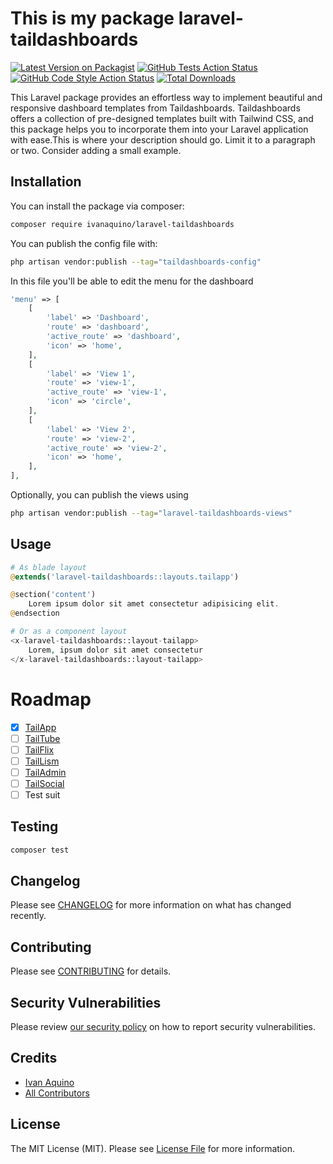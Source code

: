 # This is my package laravel-taildashboards

[![Latest Version on Packagist](https://img.shields.io/packagist/v/ivanaquino/laravel-taildashboards.svg?style=flat-square)](https://packagist.org/packages/ivanaquino/laravel-taildashboards)
[![GitHub Tests Action Status](https://img.shields.io/github/actions/workflow/status/ivanaquino/laravel-taildashboards/run-tests.yml?branch=main&label=tests&style=flat-square)](https://github.com/ivanaquino/laravel-taildashboards/actions?query=workflow%3Arun-tests+branch%3Amain)
[![GitHub Code Style Action Status](https://img.shields.io/github/actions/workflow/status/ivanaquino/laravel-taildashboards/fix-php-code-style-issues.yml?branch=main&label=code%20style&style=flat-square)](https://github.com/ivanaquino/laravel-taildashboards/actions?query=workflow%3A"Fix+PHP+code+style+issues"+branch%3Amain)
[![Total Downloads](https://img.shields.io/packagist/dt/ivanaquino/laravel-taildashboards.svg?style=flat-square)](https://packagist.org/packages/ivanaquino/laravel-taildashboards)

This Laravel package provides an effortless way to implement beautiful and responsive dashboard templates from Taildashboards. Taildashboards offers a collection of pre-designed templates built with Tailwind CSS, and this package helps you to incorporate them into your Laravel application with ease.This is where your description should go. Limit it to a paragraph or two. Consider adding a small example.

## Installation

You can install the package via composer:

```bash
composer require ivanaquino/laravel-taildashboards
```

You can publish the config file with:

```bash
php artisan vendor:publish --tag="taildashboards-config"
```

In this file you'll be able to edit the menu for the dashboard

```php
'menu' => [
    [
        'label' => 'Dashboard',
        'route' => 'dashboard',
        'active_route' => 'dashboard',
        'icon' => 'home',
    ],
    [
        'label' => 'View 1',
        'route' => 'view-1',
        'active_route' => 'view-1',
        'icon' => 'circle',
    ],
    [
        'label' => 'View 2',
        'route' => 'view-2',
        'active_route' => 'view-2',
        'icon' => 'home',
    ],
],
```

Optionally, you can publish the views using

```bash
php artisan vendor:publish --tag="laravel-taildashboards-views"
```

## Usage

```php
# As blade layout
@extends('laravel-taildashboards::layouts.tailapp')

@section('content')
    Lorem ipsum dolor sit amet consectetur adipisicing elit.
@endsection

# Or as a component layout
<x-laravel-taildashboards::layout-tailapp>
    Lorem, ipsum dolor sit amet consectetur
</x-laravel-taildashboards::layout-tailapp>
```

# Roadmap
- [x] [TailApp](https://taildashboards.com/get/tailapp)
- [ ] [TailTube](https://taildashboards.com/get/tailtube)
- [ ] [TailFlix](https://taildashboards.com/get/tailflix)
- [ ] [TailLism](https://taildashboards.com/get/tailism)
- [ ] [TailAdmin](https://taildashboards.com/get/tailadmin)
- [ ] [TailSocial](https://taildashboards.com/get/tailsocial)
- [ ] Test suit

## Testing

```bash
composer test
```

## Changelog

Please see [CHANGELOG](CHANGELOG.md) for more information on what has changed recently.

## Contributing

Please see [CONTRIBUTING](CONTRIBUTING.md) for details.

## Security Vulnerabilities

Please review [our security policy](../../security/policy) on how to report security vulnerabilities.

## Credits

- [Ivan Aquino](https://github.com/IvanAquino)
- [All Contributors](../../contributors)

## License

The MIT License (MIT). Please see [License File](LICENSE.md) for more information.

